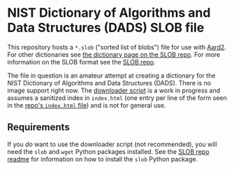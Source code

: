 # NIST Dictionary of Algorithms and Data Structures (DADS) SLOB file

This repository hosts a `*.slob` ("sorted list of blobs") file for use with [Aard2](https://github.com/itkach/aard2-android). For other dictionaries see [the dictionary page on the SLOB repo](https://github.com/itkach/slob/wiki/Dictionaries). For more information on the SLOB format see the [SLOB repo](https://github.com/itkach/slob).

The file in question is an amateur attempt at creating a dictionary for the NIST Dictionary of Algorithms and Data Structures (DADS). There is no image support right now. The [downloader script](https://github.com/benrosenberg/nist-dads-slob-dict/blob/main/stageIndex.py) is a work in progress and assumes a sanitized index in `index.html` (one entry per line of the form seen in the [repo's `index.html` file](https://github.com/benrosenberg/nist-dads-slob-dict/blob/main/index.html)) and is not for general use.

## Requirements

If you *do* want to use the downloader script (not recommended), you will need the `slob` and `wget` Python packages installed. See the [SLOB repo readme](https://github.com/itkach/slob) for information on how to install the `slob` Python package.

